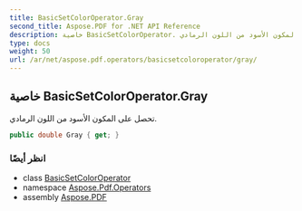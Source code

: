 ```yaml
---
title: BasicSetColorOperator.Gray
second_title: Aspose.PDF for .NET API Reference
description: خاصية BasicSetColorOperator. تحصل على المكون الأسود من اللون الرمادي
type: docs
weight: 50
url: /ar/net/aspose.pdf.operators/basicsetcoloroperator/gray/
---
```

## خاصية BasicSetColorOperator.Gray

تحصل على المكون الأسود من اللون الرمادي.

```csharp
public double Gray { get; }
```

### انظر أيضًا

* class [BasicSetColorOperator](../)
* namespace [Aspose.Pdf.Operators](../../../aspose.pdf.operators/)
* assembly [Aspose.PDF](../../../)